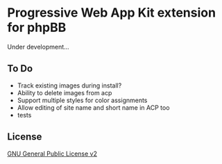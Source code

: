 # Progressive Web App Kit extension for phpBB

Under development...

## To Do

- Track existing images during install?
- Ability to delete images from acp
- Support multiple styles for color assignments
- Allow editing of site name and short name in ACP too
- tests

## License

[GNU General Public License v2](license.txt)
